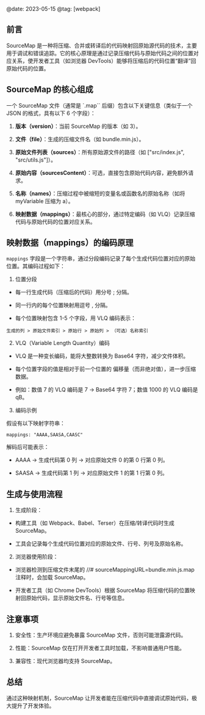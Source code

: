 @date: 2023-05-15
@tag: [webpack]

## 前言

SourceMap 是一种将压缩、合并或转译后的代码映射回原始源代码的技术，主要用于调试和错误追踪。它的核心原理是通过记录压缩代码与原始代码之间的位置对应关系，使开发者工具（如浏览器 DevTools）能够将压缩后的代码位置“翻译”回原始代码的位置。

## SourceMap 的核心组成

一个 SourceMap 文件（通常是 `.map`` 后缀）包含以下关键信息（类似于一个 JSON 的格式，具有以下 6 个字段）：

1. **版本（version）**：当前 SourceMap 的版本（如 3）。

2. **文件（file）**：生成的压缩文件名（如 bundle.min.js）。

3. **原始文件列表（sources）**：所有原始源文件的路径（如 ["src/index.js", "src/utils.js"]）。

4. **原始内容（sourcesContent）**：可选，直接包含原始代码内容，避免额外请求。

5. **名称（names）**：压缩过程中被缩短的变量名或函数名的原始名称（如将 myVariable 压缩为 a）。

6. **映射数据（mappings）**：最核心的部分，通过特定编码（如 VLQ）记录压缩代码与原始代码的位置对应关系。

## 映射数据（mappings）的编码原理

`mappings` 字段是一个字符串，通过分段编码记录了每个生成代码位置对应的原始位置。其编码过程如下：

1. 位置分段

- 每一行生成代码（压缩后的代码）用分号 ; 分隔。

- 同一行内的每个位置映射用逗号 , 分隔。

- 每个位置映射包含 1-5 个字段，用 VLQ 编码表示：

```
生成的列 > 原始文件索引 > 原始行 > 原始列 > （可选）名称索引
```

2. VLQ（Variable Length Quantity）编码

- VLQ 是一种变长编码，能将大整数转换为 Base64 字符，减少文件体积。

- 每个位置字段的值是相对于前一个位置的 偏移量（而非绝对值），进一步压缩数据。

- 例如：数值 7 的 VLQ 编码是 7 → Base64 字符 7；数值 1000 的 VLQ 编码是 qB。

3. 编码示例

假设有以下映射字符串：

```
mappings: "AAAA,SAASA,CAASC"
```

解码后可能表示：

- AAAA → 生成代码第 0 列 → 对应原始文件 0 的第 0 行第 0 列。

- SAASA → 生成代码第 1 列 → 对应原始文件 1 的第 1 行第 0 列。

## 生成与使用流程

1. 生成阶段：

- 构建工具（如 Webpack、Babel、Terser）在压缩/转译代码时生成 SourceMap。

- 工具会记录每个生成代码位置对应的原始文件、行号、列号及原始名称。

2. 浏览器使用阶段：

- 浏览器检测到压缩文件末尾的 //# sourceMappingURL=bundle.min.js.map 注释时，会加载 SourceMap。

- 开发者工具（如 Chrome DevTools）根据 SourceMap 将压缩代码的位置映射回原始代码，显示原始文件名、行号等信息。

## 注意事项

1. 安全性：生产环境应避免暴露 SourceMap 文件，否则可能泄露源代码。

2. 性能：SourceMap 仅在打开开发者工具时加载，不影响普通用户性能。

3. 兼容性：现代浏览器均支持 SourceMap。

## 总结

通过这种映射机制，SourceMap 让开发者能在压缩代码中直接调试原始代码，极大提升了开发体验。
